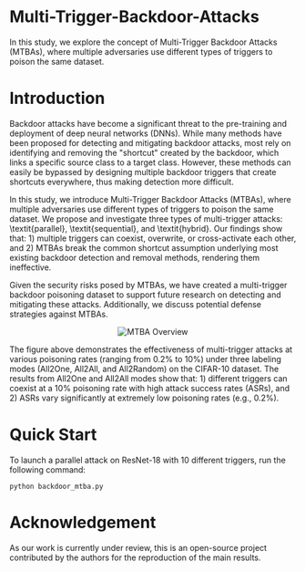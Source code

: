 # Multi-Trigger-Backdoor-Attacks
In this study, we explore the concept of Multi-Trigger Backdoor Attacks (MTBAs), where multiple adversaries use different types of triggers to poison the same dataset.

# Introduction
Backdoor attacks have become a significant threat to the pre-training and deployment of deep neural networks (DNNs). While many methods have been proposed for detecting and mitigating backdoor attacks, most rely on identifying and removing the "shortcut" created by the backdoor, which links a specific source class to a target class. However, these methods can easily be bypassed by designing multiple backdoor triggers that create shortcuts everywhere, thus making detection more difficult. 

In this study, we introduce Multi-Trigger Backdoor Attacks (MTBAs), where multiple adversaries use different types of triggers to poison the same dataset. We propose and investigate three types of multi-trigger attacks: \textit{parallel}, \textit{sequential}, and \textit{hybrid}. Our findings show that: 1) multiple triggers can coexist, overwrite, or cross-activate each other, and 2) MTBAs break the common shortcut assumption underlying most existing backdoor detection and removal methods, rendering them ineffective. 

Given the security risks posed by MTBAs, we have created a multi-trigger backdoor poisoning dataset to support future research on detecting and mitigating these attacks. Additionally, we discuss potential defense strategies against MTBAs.

<div align="center">
  <img src="assets/mtba_overview.png" alt="MTBA Overview" />
</div>

The figure above demonstrates the effectiveness of multi-trigger attacks at various poisoning rates (ranging from $0.2\%$ to $10\%$) under three labeling modes (All2One, All2All, and All2Random) on the CIFAR-10 dataset. The results from All2One and All2All modes show that: 1) different triggers can coexist at a $10\%$ poisoning rate with high attack success rates (ASRs), and 2) ASRs vary significantly at extremely low poisoning rates (e.g., $0.2\%$).

# Quick Start
To launch a parallel attack on ResNet-18 with 10 different triggers, run the following command:
```shell
python backdoor_mtba.py
```

# Acknowledgement
As our work is currently under review, this is an open-source project contributed by the authors for the reproduction of the main results.
